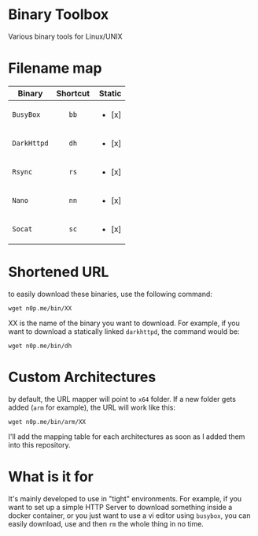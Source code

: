 
# Binary Toolbox

Various binary tools for Linux/UNIX

# Filename map

|   Binary      |   Shortcut    |Static |
| ------------- |:-------------:| -----:|
| `BusyBox`       | `bb` |<ul><li>[x] </li>  |
| `DarkHttpd`      | `dh`      |<ul><li>[x] </li>  |
| `Rsync` | `rs`      |<ul><li>[x] </li>  |
| `Nano`      | `nn`      |<ul><li>[x] </li>  |
| `Socat` | `sc`      |<ul><li>[x] </li>  |

# Shortened URL

to easily download these binaries, use the following command:

`wget n0p.me/bin/XX`

XX is the name of the binary you want to download. For example, if you want to download a statically linked `darkhttpd`, the command would be:

`wget n0p.me/bin/dh`

# Custom Architectures

by default, the URL mapper will point to `x64` folder. If a new folder gets added (`arm` for example), the URL will work like this:

`wget n0p.me/bin/arm/XX`

I'll add the mapping table for each architectures as soon as I added them into this repository.

# What is it for

It's mainly developed to use in "tight" environments. For example, if you want to set up a simple HTTP Server to download something inside a docker container, or you just want to use a vi editor using `busybox`, you can easily download, use and then `rm` the whole thing in no time.
